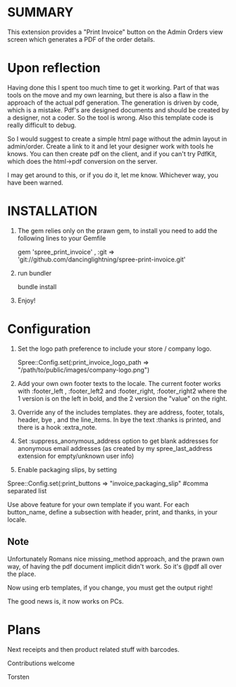 SUMMARY
=======

This extension provides a "Print Invoice" button on the Admin Orders view screen which generates a PDF of the order details.

Upon reflection
===============

Having done this I spent too much time to get it working. Part of that was tools on the move and my own 
learning, but there is also a flaw in the approach of the actual pdf generation. 
The generation is driven by code, which is a mistake. Pdf's are designed documents and should be created by a designer, not a coder. So the tool is wrong. Also this template code is really difficult to debug.

So I would suggest to create a simple html page without the admin layout in admin/order. Create a link to it and let your designer work with tools he knows. You can then create pdf on the client, and if you can't try PdfKit, which does the html->pdf conversion on the server.

I may get around to this, or if you do it, let me know. Whichever way, you have been warned.
 
INSTALLATION
============

1. The gem relies only on the prawn gem, to install you need to add the following lines to your Gemfile

    gem 'spree_print_invoice' , :git => 'git://github.com/dancinglightning/spree-print-invoice.git'

2. run bundler

    bundle install
  
3. Enjoy!

 
Configuration
==============

1. Set the logo path preference to include your store / company logo.

    Spree::Config.set(:print_invoice_logo_path => "/path/to/public/images/company-logo.png")

2. Add your own own footer texts to the locale. The current footer works with :footer_left , :footer_left2 and :footer_right, :footer_right2 where the 1 version is on the left in bold, and the 2 version the "value" on the right.

3. Override any of the includes templates. they are address, footer, totals, header, bye , and the line_items. In bye the text :thanks is printed, and there is a hook :extra_note.

4. Set :suppress_anonymous_address option to get blank addresses for anonymous email addresses (as created by my spree_last_address extension for empty/unknown user info)

5. Enable packaging slips, by setting 

  Spree::Config.set(:print_buttons => "invoice,packaging_slip"  #comma separated list

 Use above feature for your own template if you want. For each button_name, define a subsection with header, print, and thanks, in your locale.

Note
-----
Unfortunately Romans nice missing_method approach, and the prawn own way, of having the pdf document implicit didn't work. So it's @pdf all over the place.

Now using erb templates, if you change, you must get the output right!

The good news is, it now works on PCs.

Plans
=====
Next receipts and then product related stuff with barcodes.


Contributions welcome

Torsten